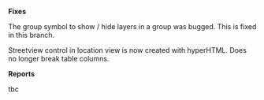 **Fixes**

The group symbol to show / hide layers in a group was bugged. This is fixed in this branch.

Streetview control in location view is now created with hyperHTML. Does no longer break table columns.


**Reports**

tbc
